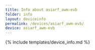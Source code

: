```yaml
---
title: Info about asiarf_awm-evb
folder: info
layout: deviceinfo
permalink: /devices/asiarf_awm-evb/
device: asiarf_awm-evb
---
```

{% include templates/device_info.md %}
